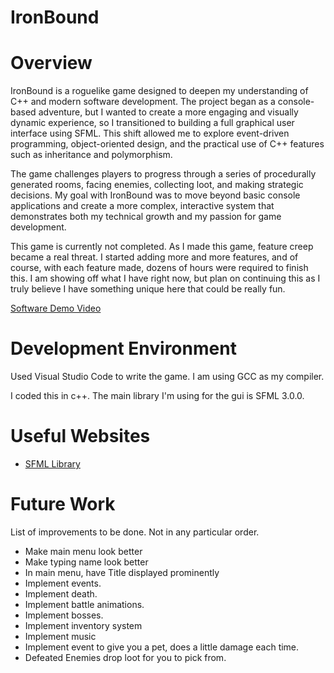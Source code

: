 # IronBound
# Overview

IronBound is a roguelike game designed to deepen my understanding of C++ and modern software development. The project began as a console-based adventure, but I wanted to create a more engaging and visually dynamic experience, so I transitioned to building a full graphical user interface using SFML. This shift allowed me to explore event-driven programming, object-oriented design, and the practical use of C++ features such as inheritance and polymorphism.

The game challenges players to progress through a series of procedurally generated rooms, facing enemies, collecting loot, and making strategic decisions. My goal with IronBound was to move beyond basic console applications and create a more complex, interactive system that demonstrates both my technical growth and my passion for game development.

This game is currently not completed. As I made this game, feature creep became a real threat. I started adding more and more features, and of course, with each feature made, dozens of hours were required to finish this. I am showing off what I have right now, but plan on continuing this as I truly believe I have something unique here that could be really fun.

[Software Demo Video](https://youtu.be/pBEaVvaKF7A)

# Development Environment

Used Visual Studio Code to write the game. I am using GCC as my compiler. 

I coded this in c++. The main library I'm using for the gui is SFML 3.0.0.

# Useful Websites

- [SFML Library](https://www.sfml-dev.org/)

# Future Work

List of improvements to be done. Not in any particular order.

- Make main menu look better
- Make typing name look better
- In main menu, have Title displayed prominently
- Implement events.
- Implement death.
- Implement battle animations.
- Implement bosses.
- Implement inventory system
- Implement music
- Implement event to give you a pet, does a little damage each time.
- Defeated Enemies drop loot for you to pick from.